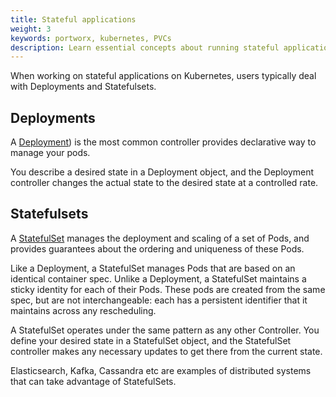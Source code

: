 ```yaml
---
title: Stateful applications
weight: 3
keywords: portworx, kubernetes, PVCs
description: Learn essential concepts about running stateful applications using persistent volumes on Kubernetes
---
```


When working on stateful applications on Kubernetes, users typically deal with Deployments and Statefulsets.

## Deployments

A [Deployment](https://kubernetes.io/docs/concepts/workloads/controllers/deployment/)) is the most common controller provides declarative way to manage your pods.

You describe a desired state in a Deployment object, and the Deployment controller changes the actual state to the desired state at a controlled rate.

## Statefulsets

A [StatefulSet](https://kubernetes.io/docs/concepts/workloads/controllers/statefulset/) manages the deployment and scaling of a set of Pods, and provides guarantees about the ordering and uniqueness of these Pods.

Like a Deployment, a StatefulSet manages Pods that are based on an identical container spec. Unlike a Deployment, a StatefulSet maintains a sticky identity for each of their Pods. These pods are created from the same spec, but are not interchangeable: each has a persistent identifier that it maintains across any rescheduling.

A StatefulSet operates under the same pattern as any other Controller. You define your desired state in a StatefulSet object, and the StatefulSet controller makes any necessary updates to get there from the current state.

Elasticsearch, Kafka, Cassandra etc are examples of distributed systems that can take advantage of StatefulSets.
